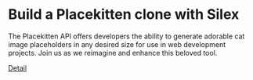 # Build a Placekitten clone with Silex

The Placekitten API offers developers the ability to generate adorable cat image placeholders in any desired size for use in web development projects. Join us as we reimagine and enhance this beloved tool. 

[Detail](https://eduitfree.com/courses/build-a-placekitten-clone-with-silex)
